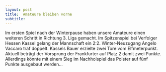 ```yaml
---
layout: post
title:  Amateure bleiben vorne
subtitle:  
---
```


Im ersten Spiel nach der Winterpause haben unsere Amateure einen weiteren Schritt in Richtung 3. Liga gemacht. Im Spitzenspiel bei Verfolger Hessen Kassel gelang der Mannschaft ein 2:2. Winter-Neuzugang Angelo Vaccaro traf doppelt. Kassels Bauer erzielte zwei Tore vom Elfmeterpunkt. Aktuell beträgt der Vorsprung der Frankfurter auf Platz 2 damit zwei Punkte. Allerdings könnte mit einem Sieg im Nachholspiel das Polster auf fünf Punkte ausgebaut werden...


